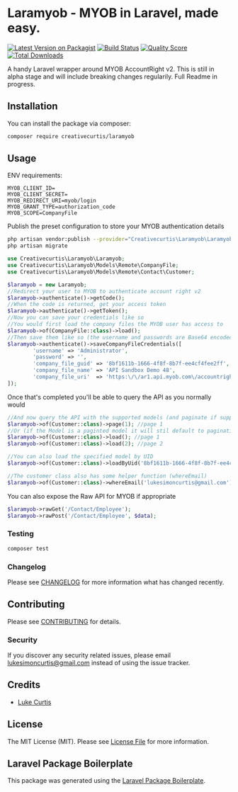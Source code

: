 # Laramyob - MYOB in Laravel, made easy.

[![Latest Version on Packagist](https://img.shields.io/packagist/v/creativecurtis/laramyob.svg?style=flat-square)](https://packagist.org/packages/creativecurtis/laramyob)
[![Build Status](https://img.shields.io/travis/creativecurtis/laramyob/master.svg?style=flat-square)](https://travis-ci.org/creativecurtis/laramyob)
[![Quality Score](https://img.shields.io/scrutinizer/g/creativecurtis/laramyob.svg?style=flat-square)](https://scrutinizer-ci.com/g/creativecurtis/laramyob)
[![Total Downloads](https://img.shields.io/packagist/dt/creativecurtis/laramyob.svg?style=flat-square)](https://packagist.org/packages/creativecurtis/laramyob)

A handy Laravel wrapper around MYOB AccountRight v2. This is still in alpha stage and will include breaking changes regularily. Full Readme in progress.

## Installation

You can install the package via composer:

```bash
composer require creativecurtis/laramyob
```

## Usage
ENV requirements:

```
MYOB_CLIENT_ID=
MYOB_CLIENT_SECRET=
MYOB_REDIRECT_URI=myob/login
MYOB_GRANT_TYPE=authorization_code
MYOB_SCOPE=CompanyFile
```

Publish the preset configuration to store your MYOB authentication details
```bash
php artisan vendor:publish --provider="Creativecurtis\Laramyob\LaramyobServiceProvider" --tag="migrations"
php artisan migrate
```

``` php
use Creativecurtis\Laramyob\Laramyob;
use Creativecurtis\Laramyob\Models\Remote\CompanyFile;
use Creativecurtis\Laramyob\Models\Remote\Contact\Customer;

$laramyob = new Laramyob;
//Redirect your user to MYOB to authenticate account right v2
$laramyob->authenticate()->getCode();
//When the code is returned, get your access token
$laramyob->authenticate()->getToken();
//Now you can save your credentials like so
//You would first load the company files the MYOB user has access to
$laramyob->of(CompanyFile::class)->load();
//Then save them like so (the username and passwords are Base64 encoded in Laramyob)
$laramyob->authenticate()->saveCompanyFileCredentials([
        'username' => 'Administrator',
        'password' => '',
        'company_file_guid' => '8bf1611b-1666-4f8f-8b7f-ee4cf4fee2ff',
        'company_file_name' => 'API Sandbox Demo 48',
        'company_file_uri'  => 'https:\/\/ar1.api.myob.com\/accountright\/8bf1611b-1666-4f8f-8b7f-ee4cf4fee2ff'
]);
```
Once that's completed you'll be able to query the API as you normally would
```php
//And now query the API with the supported models (and paginate if supported)
$laramyob->of(Customer::class)->page(1); //page 1
//Or (if the Model is a paginted model it will stil default to pagination due to MYOB api restrictions)
$laramyob->of(Customer::class)->load(); //page 1
$laramyob->of(Customer::class)->load(2); //page 2

//You can also load the specified model by UID
$laramyob->of(Customer::class)->loadByUid('8bf1611b-1666-4f8f-8b7f-ee4cf4fee2ff');

//The customer class also has some helper function (whereEmail)
$laramyob->of(Customer::class)->whereEmail('lukesimoncurtis@gmail.com')->get();
```

You can also expose the Raw API for MYOB if appropriate
```php
$laramyob->rawGet('/Contact/Employee');
$laramyob->rawPost('/Contact/Employee', $data);
```

### Testing

``` bash
composer test
```

### Changelog

Please see [CHANGELOG](CHANGELOG.md) for more information what has changed recently.

## Contributing

Please see [CONTRIBUTING](CONTRIBUTING.md) for details.

### Security

If you discover any security related issues, please email lukesimoncurtis@gmail.com instead of using the issue tracker.

## Credits

- [Luke Curtis](https://github.com/lukecurtis93)

## License

The MIT License (MIT). Please see [License File](LICENSE.md) for more information.

## Laravel Package Boilerplate

This package was generated using the [Laravel Package Boilerplate](https://laravelpackageboilerplate.com).